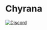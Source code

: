 # Chyrana


[![Discord](https://discordapp.com/api/guilds/390231856634789888/widget.png)](https://discord.gg/UpRZjx9)
